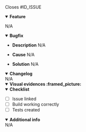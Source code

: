 Closes #ID_ISSUE

<details open> 
  <summary>
    <b>Feature</b>
  </summary>

N/A

</details>

<details open> 
  <summary>
    <b>Bugfix</b>
  </summary>

- **Description**
  N/A

- **Cause**
  N/A

- **Solution**
N/A
</details>

<details open> 
  <summary>
    <b>Changelog</b>
  </summary>
N/A
</details>

<details open> 
  <summary>
    <b>Visual evidences :framed_picture:</b>
  </summary>

</details>

<details open> 
  <summary>
    <b>Checklist</b>
  </summary>

- [ ] Issue linked
- [ ] Build working correctly
- [ ] Tests created
</details>

<details open> 
  <summary>
    <b>Additional info</b>
  </summary>
N/A
</details>
